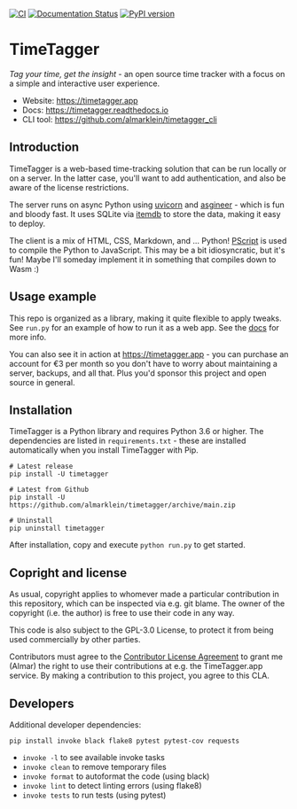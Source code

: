 [![CI](https://github.com/almarklein/timetagger/workflows/CI/badge.svg)](https://github.com/almarklein/timetagger/actions)
[![Documentation Status](https://readthedocs.org/projects/timetagger/badge/?version=latest)](https://timetagger.readthedocs.io/en/latest/?badge=latest)
[![PyPI version](https://badge.fury.io/py/timetagger.svg)](https://badge.fury.io/py/timetagger)

# TimeTagger

*Tag your time, get the insight* - an open source time tracker with a focus on
a simple and interactive user experience.

* Website: https://timetagger.app
* Docs: https://timetagger.readthedocs.io
* CLI tool: https://github.com/almarklein/timetagger_cli


## Introduction

TimeTagger is a web-based time-tracking solution that can be run locally
or on a server. In the latter case, you'll want to add authentication,
and also be aware of the license restrictions.

The server runs on async Python using
[uvicorn](https://github.com/encode/uvicorn) and
[asgineer](https://github.com/almarklein/asgineer) - which is fun and bloody fast.
It uses SQLite via [itemdb](https://github.com/almarklein/itemdb) to
store the data, making it easy to deploy.

The client is a mix of HTML, CSS, Markdown, and ... Python!
[PScript](https://github.com/flexxui/pscript) is used to compile the
Python to JavaScript. This may be a bit idiosyncratic, but it's fun!
Maybe I'll someday implement it in something that compiles down to Wasm :)


## Usage example

This repo is organized as a library, making it quite flexible to apply tweaks.
See `run.py` for an example of how to run it as a web app.
See the [docs](https://timetagger.readthedocs.io) for more info.

You can also see it in action at https://timetagger.app - you can
purchase an account for €3 per month so you don't have to worry about
maintaining a server, backups, and all that. Plus you'd sponsor this
project and open source in general.

## Installation

TimeTagger is a Python library and requires Python 3.6 or higher. The dependencies are listed in `requirements.txt` - these are installed automatically when you install TimeTagger with Pip.

```
# Latest release
pip install -U timetagger

# Latest from Github
pip install -U https://github.com/almarklein/timetagger/archive/main.zip

# Uninstall
pip uninstall timetagger
```

After installation, copy and execute  `python run.py` to get started.

## Copright and license

As usual, copyright applies to whomever made a particular contribution in this repository,
which can be inspected via e.g. git blame. The owner of the copyright (i.e. the author)
is free to use their code in any way.

This code is also subject to the GPL-3.0 License, to protect it from being used
commercially by other parties.

Contributors must agree to the
[Contributor License Agreement](https://github.com/almarklein/timetagger/blob/main/CLA.md)
to grant me (Almar) the right to use their contributions at e.g. the TimeTagger.app service.
By making a contribution to this project, you agree to this CLA.


## Developers

Additional developer dependencies:
```
pip install invoke black flake8 pytest pytest-cov requests
```

* `invoke -l` to see available invoke tasks
* `invoke clean` to remove temporary files
* `invoke format` to autoformat the code (using black)
* `invoke lint` to detect linting errors (using flake8)
* `invoke tests` to run tests (using pytest)
